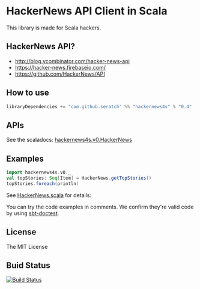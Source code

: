 # HackerNews API Client in Scala

This library is made for Scala hackers.

## HackerNews API?

- http://blog.ycombinator.com/hacker-news-api
- https://hacker-news.firebaseio.com/
- https://github.com/HackerNews/API

## How to use

```scala
libraryDependencies += "com.github.seratch" %% "hackernews4s" % "0.4"
```

## APIs

See the scaladocs: [hackernews4s.v0.HackerNews](https://oss.sonatype.org/service/local/repositories/releases/archive/com/github/seratch/hackernews4s_2.11/0.4/hackernews4s_2.11-0.4-javadoc.jar/!/index.html#hackernews4s.v0.HackerNews)

## Examples

```scala
import hackernews4s.v0._
val topStories: Seq[Item] = HackerNews.getTopStories()
topStories.foreach(println)
```

See [HackerNews.scala](https://github.com/seratch/hackernews4s/blob/master/src/main/scala/hackernews4s/v0/HackerNews.scala) for details:

You can try the code examples in comments. We confirm they're valid code by using [sbt-doctest](https://github.com/tkawachi/sbt-doctest).

## License

The MIT License

## Buid Status

[![Build Status](https://travis-ci.org/seratch/hackernews4s.svg?branch=master)](https://travis-ci.org/seratch/hackernews4s)


